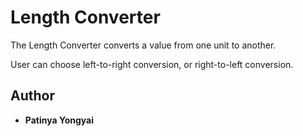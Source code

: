 # Length Converter

The Length Converter converts a value from one unit to another.

User can choose left-to-right conversion, or right-to-left conversion.

## Author
* **Patinya Yongyai**
